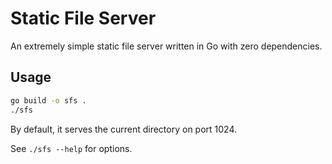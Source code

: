 # Static File Server

An extremely simple static file server written in Go with zero dependencies.

## Usage

```bash
go build -o sfs .
./sfs
```

By default, it serves the current directory on port 1024.

See `./sfs --help` for options.
